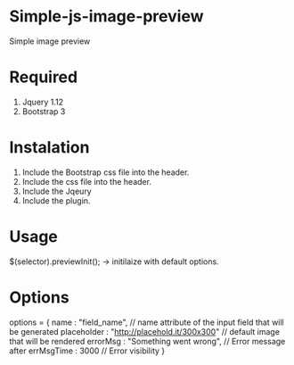 # Simple-js-image-preview
Simple image preview

# Required
1. Jquery 1.12
1. Bootstrap 3

# Instalation
1. Include the Bootstrap css file into the header.
2. Include the css file into the header.
3. Include the Jqeury
4. Include the plugin.

# Usage

$(selector).previewInit(); -> initilaize with default options.

# Options
options = {
    name : "field_name", // name attribute of the input field that will be generated
    placeholder : "http://placehold.it/300x300" // default image that will be rendered
    errorMsg : "Something went wrong", // Error message after 
    errMsgTime : 3000 // Error visibility 
}
